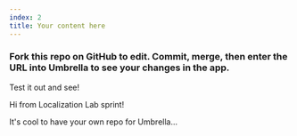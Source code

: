 ```yaml
---
index: 2
title: Your content here
---
```


### Fork this repo on GitHub to edit. Commit, merge, then enter the URL into Umbrella to see your changes in the app.  

Test it out and see! 

Hi from Localization Lab sprint! 

It's cool to have your own repo for Umbrella...
